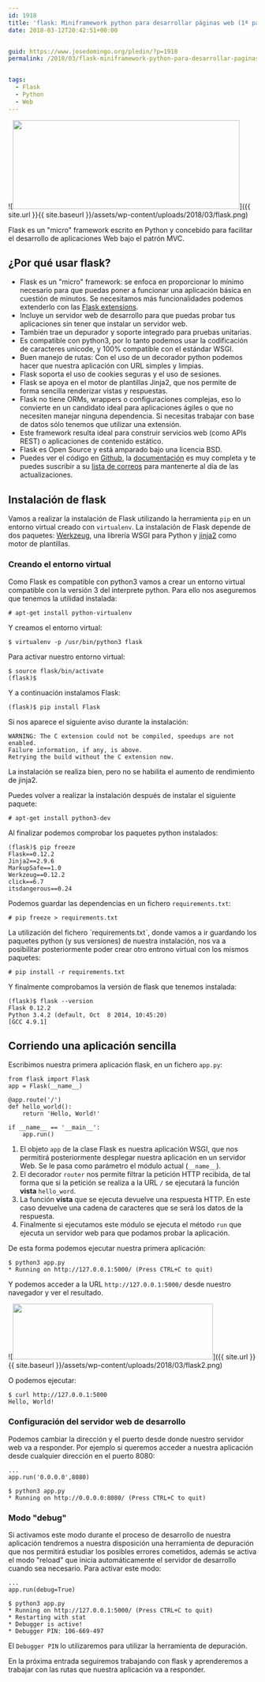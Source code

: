 ```yaml
---
id: 1918
title: 'flask: Miniframework python para desarrollar páginas web (1ª parte)'
date: 2018-03-12T20:42:51+00:00


guid: https://www.josedomingo.org/pledin/?p=1918
permalink: /2018/03/flask-miniframework-python-para-desarrollar-paginas-web-1a-parte/


tags:
  - Flask
  - Python
  - Web
---
```

![<img src="{{ site.url }}{{ site.baseurl }}/assets/wp-content/uploads/2018/03/flask.png" alt="" width="460" height="180" class="aligncenter size-full wp-image-1919" />]({{ site.url }}{{ site.baseurl }}/assets/wp-content/uploads/2018/03/flask.png) 

Flask es un "micro" framework escrito en Python y concebido para facilitar el desarrollo de aplicaciones Web bajo el patrón MVC.

## ¿Por qué usar flask?

* Flask es un "micro" framework: se enfoca en proporcionar lo mínimo necesario para que puedas poner a funcionar una aplicación básica en cuestión de minutos. Se necesitamos más funcionalidades podemos extenderlo con las [Flask extensions](http://flask.pocoo.org/extensions/).
* Incluye un servidor web de desarrollo para que puedas probar tus aplicaciones sin tener que instalar un servidor web.
* También trae un depurador y soporte integrado para pruebas unitarias. 
* Es compatible con python3, por lo tanto podemos usar la codificación de caracteres unicode, y 100% compatible con el estándar WSGI.
* Buen manejo de rutas: Con el uso de un decorador python podemos hacer que nuestra aplicación con URL simples y limpias.
* Flask soporta el uso de cookies seguras y el uso de sesiones.
* Flask se apoya en el motor de plantillas Jinja2, que nos permite de forma sencilla renderizar vistas y respuestas.
* Flask no tiene ORMs, wrappers o configuraciones complejas, eso lo convierte en un candidato ideal para aplicaciones ágiles o que no necesiten manejar ninguna dependencia. Si necesitas trabajar con base de datos sólo tenemos que utilizar una extensión.
* Este framework resulta ideal para construir servicios web (como APIs REST) o aplicaciones de contenido estático.
* Flask es Open Source y está amparado bajo una licencia BSD.
* Puedes ver el código en [Github](https://github.com/pallets/flask), la [documentación](https://github.com/pallets/flask) es muy completa y te puedes suscribir a su [lista de correos](http://flask.pocoo.org/mailinglist/) para mantenerte al día de las actualizaciones.

## Instalación de flask

Vamos a realizar la instalación de Flask utilizando la herramienta `pip` en un entorno virtual creado con `virtualenv`. La instalación de Flask depende de dos paquetes: [Werkzeug](http://werkzeug.pocoo.org/), una librería WSGI para Python y [jinja2](http://jinja.pocoo.org/docs/2.9/) como motor de plantillas.

### Creando el entorno virtual

Como Flask es compatible con python3 vamos a crear un entorno virtual compatible con la versión 3 del interprete python. Para ello nos aseguremos que tenemos la utilidad instalada:

    # apt-get install python-virtualenv

Y creamos el entorno virtual:

    $ virtualenv -p /usr/bin/python3 flask
    
Para activar nuestro entorno virtual:

    $ source flask/bin/activate
    (flask)$ 
    
Y a continuación instalamos Flask:

    (flask)$ pip install Flask
    
Si nos aparece el siguiente aviso durante la instalación:

    WARNING: The C extension could not be compiled, speedups are not enabled.
    Failure information, if any, is above.
    Retrying the build without the C extension now.
    
La instalación se realiza bien, pero no se habilita el aumento de rendimiento de jinja2.

Puedes volver a realizar la instalación después de instalar el siguiente paquete:

    # apt-get install python3-dev
    
Al finalizar podemos comprobar los paquetes python instalados:

    (flask)$ pip freeze
    Flask==0.12.2
    Jinja2==2.9.6
    MarkupSafe==1.0
    Werkzeug==0.12.2
    click==6.7
    itsdangerous==0.24
    
Podemos guardar las dependencias en un fichero `requirements.txt`:

    # pip freeze > requirements.txt
    
La utilización del fichero ˋrequirements.txtˋ, donde vamos a ir guardando los paquetes python (y sus versiones) de nuestra instalación, nos va a posibilitar posteriormente poder crear otro entrono virtual con los mismos paquetes:

    # pip install -r requirements.txt
    
Y finalmente comprobamos la versión de flask que tenemos instalada:

    (flask)$ flask --version
    Flask 0.12.2
    Python 3.4.2 (default, Oct  8 2014, 10:45:20) 
    [GCC 4.9.1]
    
## Corriendo una aplicación sencilla

Escribimos nuestra primera aplicación flask, en un fichero `app.py`:

    from flask import Flask
    app = Flask(__name__)   
    
    @app.route('/')
    def hello_world():
        return 'Hello, World!'
    
    if __name__ == '__main__':
        app.run()
    
1. El objeto `app` de la clase Flask es nuestra aplicación WSGI, que nos permitirá posteriormente desplegar nuestra aplicación en un servidor Web. Se le pasa como parámetro el módulo actual (`__name__`).
2. El decorador `router` nos permite filtrar la petición HTTP recibida, de tal forma que si la petición se realiza a la URL `/` se ejecutará la función **vista** `hello_word`.
3. La función **vista** que se ejecuta devuelve una respuesta HTTP. En este caso devuelve una cadena de caracteres que se será los datos de la respuesta.
4. Finalmente si ejecutamos este módulo se ejecuta el método `run` que ejecuta un servidor web para que podamos probar la aplicación.

De esta forma podemos ejecutar nuestra primera aplicación:

    $ python3 app.py
    * Running on http://127.0.0.1:5000/ (Press CTRL+C to quit)
    
Y podemos acceder a la URL `http://127.0.0.1:5000/` desde nuestro navegador y ver el resultado.

![<img src="{{ site.url }}{{ site.baseurl }}/assets/wp-content/uploads/2018/03/flask2.png" alt="" width="406" height="113" class="aligncenter size-full wp-image-1923" />]({{ site.url }}{{ site.baseurl }}/assets/wp-content/uploads/2018/03/flask2.png) 

O podemos ejecutar:

    $ curl http://127.0.0.1:5000
    Hello, World!
    
### Configuración del servidor web de desarrollo

Podemos cambiar la dirección y el puerto desde donde nuestro servidor web va a responder. Por ejemplo si queremos acceder a nuestra aplicación desde cualquier dirección en el puerto 8080:

    ...
    app.run('0.0.0.0',8080)
    
    $ python3 app.py
    * Running on http://0.0.0.0:8080/ (Press CTRL+C to quit)
    
### Modo "debug"

Si activamos este modo durante el proceso de desarrollo de nuestra aplicación tendremos a nuestra disposición una herramienta de depuración que nos permitirá estudiar los posibles errores cometidos, además se activa el modo "reload" que inicia automáticamente el servidor de desarrollo cuando sea necesario. Para activar este modo:

    ...
    app.run(debug=True)
    
    $ python3 app.py
    * Running on http://127.0.0.1:5000/ (Press CTRL+C to quit)
    * Restarting with stat
    * Debugger is active!
    * Debugger PIN: 106-669-497
    
El `Debugger PIN` lo utilizaremos para utilizar la herramienta de depuración.

En la próxima entrada seguiremos trabajando con flask y aprenderemos a trabajar con las rutas que nuestra aplicación va a responder.

<!-- AddThis Advanced Settings generic via filter on the_content -->

<!-- AddThis Share Buttons generic via filter on the_content -->